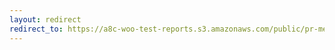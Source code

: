 ```yaml
---
layout: redirect
redirect_to: https://a8c-woo-test-reports.s3.amazonaws.com/public/pr-merge/38534/e2e/index.html
---
```

